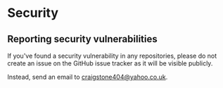 # Security

## Reporting security vulnerabilities

If you've found a security vulnerability in any repositories, please do not create an issue on the GitHub issue tracker as it will be visible publicly.

Instead, send an email to craigstone404@yahoo.co.uk.
